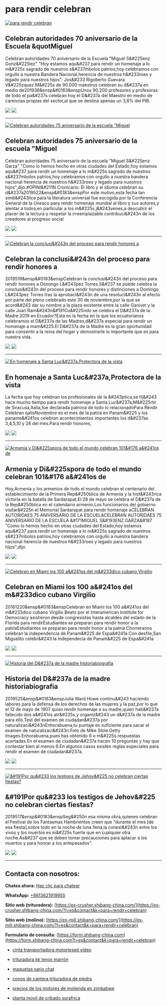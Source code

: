# para rendir celebran

<a href="https://swt.shibang-china.com/?l=es&img&k=para+rendir+celebran" target="_blank">![para rendir celebran](http://static.shibang-china.com/all-800x300/420.jpg)</a>

## Celebran autoridades 70 aniversario de la Escuela &quotMiguel
Celebran autoridades 70 aniversario de la Escuela "Miguel S&#225enz Gonz&#225lez" "Hoy estamos aqu&#237 para rendir un homenaje a lo m&#225s sagrado de nuestros s&#237mbolos patrios,hoy celebramos con orgullo a nuestra Bandera Nacional,herencia de nuestros h&#233roes y legado para nuestros hijos": Jos&#233 Rigoberto Guevara V&#225zquez.M&#225s de 90.000 maestros celebran su d&#237a en medio de201938&ensp&#0183&enspUnos 90.200 profesores y profesoras de todo el pa&#237s celebran hoy el D&#237a del Maestro en medio de carencias propias del sector,al que se destina apenas un 3,8% del PIB.


<a href="https://whatsapp.shibangsoft.com/WhatsApp.php" target="_blank" title="WhatsApp">![](http://static.shibang-china.com/icon/whatsapp.png)</a> <a href="https://swt.shibang-china.com/?l=es&icon&k=para+rendir+celebran" target="_blank">![](http://static.shibang-china.com/icon/chat-es.png)</a>

---

<a href="https://swt.shibang-china.com/?l=es&img&k=para+rendir+celebran" target="_blank">![Celebran autoridades 75 aniversario de la escuela "Miguel](http://static.shibang-china.com/all-800x300/127.jpg)</a>

## Celebran autoridades 75 aniversario de la escuela "Miguel
Celebran autoridades 75 aniversario de la escuela "Miguel S&#225enz Garza" "Como lo hemos hecho en otras ciudades del Estado,hoy estamos aqu&#237 para rendir un homenaje a lo m&#225s sagrado de nuestros s&#237mbolos patrios,hoy celebramos con orgullo a nuestra bandera nacional herencia de nuestros h&#233roes y legado para nuestros hijos",dijo.#OPINI&#211N Cronicario: El libro y el idioma celebran su d&#237a2019522&ensp&#0183&enspPor este motivo,esta fecha tan simb&#243lica para la literatura universal fue escogida por la Conferencia General de la Unesco para rendir homenaje mundial al libro y sus autores,y alentar a todos,en particular a los m&#225s j&#243venes,a descubrir el placer de la lectura y respetar la irreemplazable contribuci&#243n de los creadores al progreso social


<a href="https://whatsapp.shibangsoft.com/WhatsApp.php" target="_blank" title="WhatsApp">![](http://static.shibang-china.com/icon/whatsapp.png)</a> <a href="https://swt.shibang-china.com/?l=es&icon&k=para+rendir+celebran" target="_blank">![](http://static.shibang-china.com/icon/chat-es.png)</a>

---

<a href="https://swt.shibang-china.com/?l=es&img&k=para+rendir+celebran" target="_blank">![Celebran la conclusi&#243n del proceso para rendir honores a](http://static.shibang-china.com/all-800x300/158.jpg)</a>

## Celebran la conclusi&#243n del proceso para rendir honores a
2019519&ensp&#0183&enspCelebran la conclusi&#243n del proceso para rendir honores a Domingo L&#243pez Torres.S&#237 se puede celebra la conclusi&#243n del proceso para rendir honores y distinciones a Domingo L&#243pez Torres tras la aprobaci&#243n de una resoluci&#243n al efecto por parte del pleno celebrado este 30 de noviembre,por la que se acord&#243 dar su nombre a la plaza existente entre la calle Ganivet y la calle Juan Ram&#243n&#191Cu&#225ndo se celebra el D&#237a de la Madre 2019 en Ecuador?Esta es la fecha en la que los ecuatorianos celebramos el D&#237a de las Madres,d&#237a especial para rendir un homenaje a mam&#225.El D&#237a de la Madre es la gran oportunidad para consentir a la reina del hogar y demostrarle lo importante que es para nuestra vida.


<a href="https://whatsapp.shibangsoft.com/WhatsApp.php" target="_blank" title="WhatsApp">![](http://static.shibang-china.com/icon/whatsapp.png)</a> <a href="https://swt.shibang-china.com/?l=es&icon&k=para+rendir+celebran" target="_blank">![](http://static.shibang-china.com/icon/chat-es.png)</a>

---

<a href="https://swt.shibang-china.com/?l=es&img&k=para+rendir+celebran" target="_blank">![En homenaje a Santa Luc&#237a,Protectora de la vista](http://static.shibang-china.com/all-800x300/249.jpg)</a>

## En homenaje a Santa Luc&#237a,Protectora de la vista
La fecha que hoy celebran los profesionales de la &#243ptica,se fij&#243 hace mucho tiempo para rendir homenaje a Santa Luc&#237a,M&#225rtir de Siracusa,Italia,fue declarada patrona de todo lo relacionadoPara Rendir Celebran qalisNoviembre es el mes de la patria en Panam&#225 y los paname&#241os celebran acontecimientos importantes los d&#237as 3,4,5,10 y 28 del mes.Para rendir honores,


<a href="https://whatsapp.shibangsoft.com/WhatsApp.php" target="_blank" title="WhatsApp">![](http://static.shibang-china.com/icon/whatsapp.png)</a> <a href="https://swt.shibang-china.com/?l=es&icon&k=para+rendir+celebran" target="_blank">![](http://static.shibang-china.com/icon/chat-es.png)</a>

---

<a href="https://swt.shibang-china.com/?l=es&img&k=para+rendir+celebran" target="_blank">![Armenia y Di&#225spora de todo el mundo celebran 101&#176 a&#241os de](http://static.shibang-china.com/all-800x300/1134.jpg)</a>

## Armenia y Di&#225spora de todo el mundo celebran 101&#176 a&#241os de
Hoy,Armenia y los armenios de todo el mundo celebran el centenario del establecimiento de la Primera Rep&#250blica de Armenia y la hist&#243rica victoria en la batalla de Sardarapat.El 28 de mayo se celebra el D&#237a de la Rep&#250blica en el calendario armenio.Los funcionarios del gobierno visitar&#225n el Memorial Sardarapat para rendir homenaje aCELEBRAN AUTORIDAES 75 ANIVERSARIO DE LA ESCUELACELEBRAN AUTORIDAES 75 ANIVERSARIO DE LA ESCUELA &#171MIGUEL S&#193ENZ GARZA&#187 "Como lo hemos hecho en otras ciudades del Estado,hoy estamos aqu&#237 para rendir un homenaje a lo m&#225s sagrado de nuestros s&#237mbolos patrios,hoy celebramos con orgullo a nuestra bandera nacional herencia de nuestros h&#233roes y legado para nuestros hijos",dijo.


<a href="https://whatsapp.shibangsoft.com/WhatsApp.php" target="_blank" title="WhatsApp">![](http://static.shibang-china.com/icon/whatsapp.png)</a> <a href="https://swt.shibang-china.com/?l=es&icon&k=para+rendir+celebran" target="_blank">![](http://static.shibang-china.com/icon/chat-es.png)</a>

---

<a href="https://swt.shibang-china.com/?l=es&img&k=para+rendir+celebran" target="_blank">![Celebran en Miami los 100 a&#241os del m&#233dico cubano Virgilio](http://static.shibang-china.com/all-800x300/907.jpg)</a>

## Celebran en Miami los 100 a&#241os del m&#233dico cubano Virgilio
20161220&ensp&#0183&enspCelebran en Miami los 100 a&#241os del m&#233dico cubano Virgilio Beato por el Interamerican Institute for Democracy asistieron desde congresistas hasta alcaldes del estado de la Florida para rendirEstudiantes se preparan para rendir honor a la patriaEstudiantes se preparan para rendir honor a la patria Chorreranos celebran la independencia de Panam&#225 de Espa&#241a Con desfile,San Miguelito celebr&#243 la Independecia de Panam&#225 de Espa&#241a


<a href="https://whatsapp.shibangsoft.com/WhatsApp.php" target="_blank" title="WhatsApp">![](http://static.shibang-china.com/icon/whatsapp.png)</a> <a href="https://swt.shibang-china.com/?l=es&icon&k=para+rendir+celebran" target="_blank">![](http://static.shibang-china.com/icon/chat-es.png)</a>

---

<a href="https://swt.shibang-china.com/?l=es&img&k=para+rendir+celebran" target="_blank">![Historia del D&#237a de la madre historiabiografia](http://static.shibang-china.com/all-800x300/122.jpg)</a>

## Historia del D&#237a de la madre historiabiografia
2019525&ensp&#0183&enspJulia Ward Howe continu&#243 haciendo labores para la defensa de los derechos de las mujeres y la paz,por lo que el 12 de mayo de 1907 quiso rendir homenaje a su madre,quien hab&#237a fallecido dos a&#241os atr&#225s,y organiz&#243 un d&#237a de la madre para ello.Test del examen de ciudadan&#237a por naturalizaci&#243nEnhorabuena,tu puntaje es suficiente para sacar el examen de naturalizaci&#243n.Foto de Mike Stole.Getty Images.Enhorabuena,pues has obtenido 6 o m&#225s respuestas acertadas.En el examen de ciudadan&#237a hacen 10 preguntas y hay que contestar bien al menos 6.En algunos casos existen reglas especiales para rendir el examen de ciudadan&#237a.


<a href="https://whatsapp.shibangsoft.com/WhatsApp.php" target="_blank" title="WhatsApp">![](http://static.shibang-china.com/icon/whatsapp.png)</a> <a href="https://swt.shibang-china.com/?l=es&icon&k=para+rendir+celebran" target="_blank">![](http://static.shibang-china.com/icon/chat-es.png)</a>

---

<a href="https://swt.shibang-china.com/?l=es&img&k=para+rendir+celebran" target="_blank">![&#191Por qu&#233 los testigos de Jehov&#225 no celebran ciertas fiestas?](http://static.shibang-china.com/all-800x300/1026.jpg)</a>

## &#191Por qu&#233 los testigos de Jehov&#225 no celebran ciertas fiestas?
2019517&ensp&#0183&enspSeg&#250n esa misma obra,quienes celebran el Festival de los Fantasmas Hambrientos creen que "durante el mes [de esa fiesta],sobre todo en la noche de luna llena,la conexi&#243n entre los vivos y los muertos es m&#225s fuerte que en cualquier otra noche.As&#237 que se deben tomar precauciones para aplacar a los muertos y para honrar a los antepasados".

<a href="https://whatsapp.shibangsoft.com/WhatsApp.php" target="_blank" title="WhatsApp">![](http://static.shibang-china.com/icon/whatsapp.png)</a> <a href="https://swt.shibang-china.com/?l=es&icon&k=para+rendir+celebran" target="_blank">![](http://static.shibang-china.com/icon/chat-es.png)</a>

---
## Contacta con nosotros:

**Chatea ahora:** [Haz clic para chatear](https://swt.shibang-china.com?l=es&contact&k=para+rendir+celebran)

**WhatsApp:**  [+8613621919955](https://whatsapp.shibangsoft.com/WhatsApp.php)

**Sitio web (trituradora):** [https://es-crusher.shibang-china.com/](https://es-crusher.shibang-china.com/?l=es&contact&k=para+rendir+celebran)

**Sitio web (molino):** [https://es-mill.shibang-china.com/](https://es-mill.shibang-china.com/?l=es&contact&k=para+rendir+celebran)

**Formulario de consulta:** [https://form.shibang-china.com](https://form.shibang-china.com?l=es&contact&k=para+rendir+celebran)

* [cinta transportadora motoriesed vídeo](../70/cinta%20transportadora%20motoriesed%20v%C3%ADdeo.md)

* [trituradora kk lenox marrón](../66/trituradora%20kk%20lenox%20marr%C3%B3n.md)

* [maquetas sario chat](../73/maquetas%20sario%20chat.md)

* [conos de cantera trituradora de piedra](../66/conos%20de%20cantera%20trituradora%20de%20piedra.md)

* [precios de los motores de molienda en zimbabwe](../76/precios%20de%20los%20motores%20de%20molienda%20en%20zimbabwe.md)

* [planta movil de cribado surafrica](../68/planta%20movil%20de%20cribado%20surafrica.md)